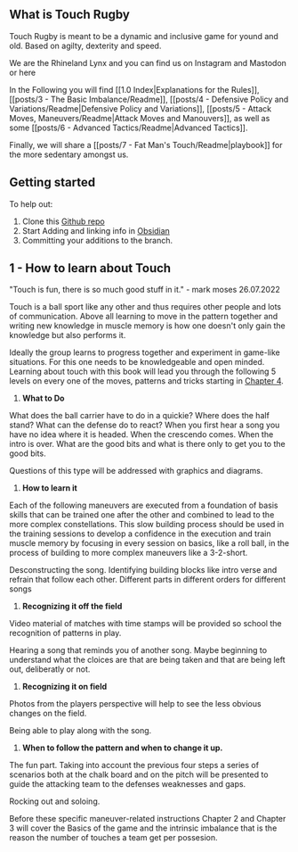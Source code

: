 ## What is Touch Rugby
Touch Rugby is meant to be a dynamic and inclusive game for yound and old. Based on agilty, dexterity and speed.

We are the Rhineland Lynx and you can find us on Instagram and Mastodon or here

In the Following you will find [[1.0 Index|Explanations for the Rules]], [[posts/3 - The Basic Imbalance/Readme]], [[posts/4 -  Defensive Policy and Variations/Readme|Defensive Policy and Variations]], [[posts/5 - Attack Moves, Maneuvers/Readme|Attack  Moves and Manouvers]], as well as some [[posts/6 - Advanced Tactics/Readme|Advanced Tactics]].

Finally, we will share a [[posts/7 - Fat Man's Touch/Readme|playbook]] for the more sedentary amongst us. 

## Getting started

To help out:
1. Clone this [Github repo](https://github.com/HaikGreg/GardenTouch)
2. Start Adding and linking info in [Obsidian](https://obsidian.md/)
3. Committing your additions to the branch.

## 1 - How to learn about Touch

"Touch is fun, there is so much good stuff in it." - mark moses 26.07.2022

Touch is a ball sport like any other and thus requires other people and lots of communication. Above all learning to move in the pattern together and writing new knowledge in muscle memory is how one doesn't only gain the knowledge but also performs it.

Ideally the group learns to progress together and experiment in game-like situations. For this one needs to be knowledgeable and open minded. Learning about touch with this book will lead you through the following 5 levels on every one of the moves, patterns and tricks starting in [Chapter 4](4%20-%20Attack%20Moves%2C%20Maneuvers/Readme.md?fileId=1382031).

1. **What to Do**

What does the ball carrier have to do in a quickie? Where does the half stand? What can the defense do to react? When you first hear a song you have no idea where it is headed. When the crescendo comes. When the intro is over. What are the good bits and what is there only to get you to the good bits.

Questions of this type will be addressed with graphics and diagrams.

1. **How to learn it**

Each of the following maneuvers are executed from a foundation of basis skills that can be trained one after the other and combined to lead to the more complex constellations. This slow building process should be used in the training sessions to develop a confidence in the execution and train muscle memory by focusing in every session on basics, like a roll ball, in the process of building to more complex maneuvers like a 3-2-short.

Desconstructing the song. Identifying building blocks like intro verse and refrain that follow each other. Different parts in different orders for different songs

1. **Recognizing it off the field**

Video material of matches with time stamps will be provided so school the recognition of patterns in play.

Hearing a song that reminds you of another song. Maybe beginning to understand what the cloices are that are being taken and that are being left out, deliberatly or not.

1. **Recognizing it on field**

Photos from the players perspective will help to see the less obvious changes on the field.

Being able to play along with the song.

1. **When to follow the pattern and when to change it up.**

The fun part. Taking into account the previous four steps a series of scenarios both at the chalk board and on the pitch will be presented to guide the attacking team to the defenses weaknesses and gaps.

Rocking out and soloing.

Before these specific maneuver-related instructions Chapter 2 and Chapter 3 will cover the Basics of the game and the intrinsic imbalance that is the reason the number of touches a team get per possesion.
